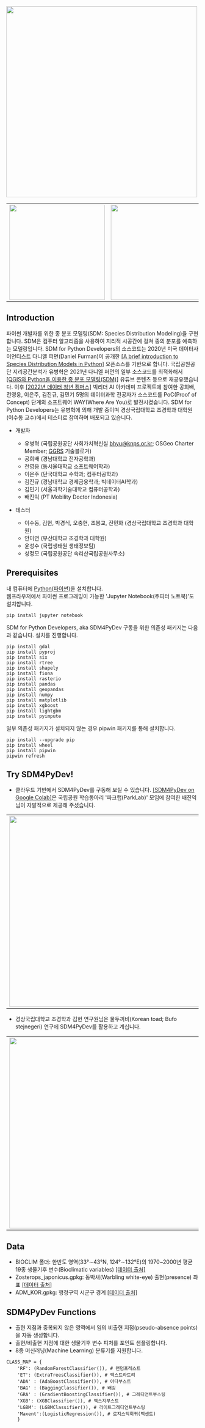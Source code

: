 <img src="https://user-images.githubusercontent.com/52292818/201135464-26b73133-5855-48a9-b3bd-3c8c867bde04.png" width="500px">
<table>
 <tr>
  <td><img src="https://user-images.githubusercontent.com/52292818/201601804-dae21bbc-1553-48a8-8e29-7466641ee204.png" width="250"></td>
  <td><img src="https://user-images.githubusercontent.com/52292818/201601828-843ccba5-8762-4ddb-8aa0-4be502ce58fb.png" width="250"></td>
  <td><img src="https://user-images.githubusercontent.com/52292818/201601863-0bb51307-8a18-4478-9aea-67112bb6f702.png" width="250"></td>
  <td><img src="https://user-images.githubusercontent.com/52292818/201601847-a7262523-4e8f-421b-91c7-f6d9e805d0c0.jpg" width="250"></td>
 </tr>
</table>

## Introduction
파이썬 개발자를 위한 종 분포 모델링(SDM: Species Distribution Modeling)을 구현합니다. SDM은 컴퓨터 알고리즘을 사용하여 지리적 시공간에 걸쳐 종의 분포를 예측하는 모델링입니다. SDM for Python Developers의 소스코드는 2020년 미국 데이터사이언티스트 다니엘 퍼먼(Daniel Furman)이 공개한 [[A brief introduction to Species Distribution Models in Python]](https://daniel-furman.github.io/Python-species-distribution-modeling/) 오픈소스를 기반으로 합니다. 국립공원공단 지리공간분석가 유병혁은 2021년 다니엘 퍼먼의 일부 소스코드를 최적화해서 [[QGIS와 Python을 이용한 종 분포 모델링(SDM)]](https://www.youtube.com/watch?v=UpUmAVvnL04) 유튜브 콘텐츠 등으로 재공유했습니다. 이후 [[2022년 데이터 청년 캠퍼스]](https://www.lafent.com/inews/news_view.html?news_id=131228&wrter=%EC%9C%A0%EB%B3%91%ED%98%81+%EA%B3%BC%EC%9E%A5) 빅리더 AI 아카데미 프로젝트에 참여한 공희배, 전영웅, 이은주, 김진규, 김민기 5명의 데이터과학 전공자가 소스코드를 PoC(Proof of Concept) 단계의 소프트웨어 WAY(Where Are You)로 발전시켰습니다. SDM for Python Developers는 유병혁에 의해 개발 중이며 경상국립대학교 조경학과 대학원(이수동 교수)에서 테스터로 참여하며 배포되고 있습니다.

* 개발자
  * 유병혁 (국립공원공단 사회가치혁신실 <bhyu@knps.or.kr>; OSGeo Charter Member; [GGRS](https://foss4g.tistory.com/) 기술블로거)
  * 공희배 (경남대학교 전자공학과)
  * 전영웅 (동서울대학교 소프트웨어학과)
  * 이은주 (단국대학교 수학과; 컴퓨터공학과)
  * 김진규 (경남대학교 경제금융학과; 빅데이터AI학과)
  * 김민기 (서울과학기술대학교 컴퓨터공학과)
  * 배진익 (PT Mobility Doctor Indonesia)
  
* 테스터
  * 이수동, 김현, 박경식, 오충현, 조봉교, 진민화 (경상국립대학교 조경학과 대학원)
  * 안미연 (부산대학교 조경학과 대학원)
  * 윤성수 (국립생태원 생태정보팀)
  * 성정모 (국립공원공단 속리산국립공원사무소)

## Prerequisites
내 컴퓨터에 [Python(파이썬)](https://www.python.org/)을 설치합니다.  
웹프라우저에서 파이썬 프로그래밍이 가능한 'Jupyter Notebook(주피터 노트북)'도 설치합니다.
```
pip install jupyter notebook
```
SDM for Python Developers, aka SDM4PyDev 구동을 위한 의존성 패키지는 다음과 같습니다. 설치를 진행합니다.
```
pip install gdal
pip install pyproj
pip install six
pip install rtree
pip install shapely
pip install fiona
pip install rasterio
pip install pandas
pip install geopandas
pip install numpy
pip install matplotlib
pip install xgboost
pip install lightgbm
pip install pyimpute
```
일부 의존성 패키지가 설치되지 않는 경우 pipwin 패키지를 통해 설치합니다.
```
pip install --upgrade pip
pip install wheel
pip install pipwin
pipwin refresh
```
## Try SDM4PyDev!
* 클라우드 기반에서 SDM4PyDev를 구동해 보실 수 있습니다. [[SDM4PyDev on Google Colab]](https://colab.research.google.com/drive/1Mo1GuM6BnKKquHUYJiL1V0ZHhXNCQ42c?usp=sharing)은 국립공원 학습동아리 '파크랩(ParkLab)' 모임에 참여한 배진익 님이 자발적으로 제공해 주셨습니다.
<table>
 <tr>
  <td><img src="https://user-images.githubusercontent.com/52292818/201135200-6d64b899-7b81-4984-b7bd-534deb698ddf.png" width="500"></td>
  <td><img src="https://user-images.githubusercontent.com/52292818/201136500-3b487284-a885-4b79-ba11-00cd9251a8b8.png" width="500"></td>
  </tr>
</table>

* 경상국립대학교 조경학과 김현 연구원님은 물두꺼비(Korean toad; Bufo stejnegeri) 연구에 SDM4PyDev를 활용하고 계십니다.
<table>
 <tr>
  <td><img src="https://user-images.githubusercontent.com/52292818/201481405-d627880c-b96d-4858-b6c3-5fb12774b49e.jpg" width="500"></td>
  <td><img src="https://user-images.githubusercontent.com/52292818/201481406-09ead698-abf3-47cf-acba-7b580ef32464.jpg" width="500"></td>
 </tr>
</table>

## Data
* BIOCLIM 폴더: 한반도 영역(33°∼43°N, 124°∼132°E)의 1970~2000년 평균 19종 생물기후 변수(Bioclimatic variables) [[데이터 출처]](https://www.worldclim.org/data/bioclim.html)
* Zosterops_japonicus.gpkg: 동박새(Warbling white-eye) 출현(presence) 좌표 [[데이터 출처]](https://plugins.qgis.org/plugins/qgisgbifapi/)
* ADM_KOR.gpkg: 행정구역 시군구 경계 [[데이터 출처]](http://data.nsdi.go.kr/dataset/20180927ds0058)

## SDM4PyDev Functions
* 출현 지점과 중복되지 않은 영역에서 임의 비출현 지점(pseudo-absence points)을 자동 생성합니다.
* 출현/비출현 지점에 대한 생물기후 변수 피처를 포인트 샘플링합니다.
* 8종 머신러닝(Machine Learning) 분류기를 지원합니다.
```
CLASS_MAP = {
    'RF': (RandomForestClassifier()), # 랜덤포레스트
    'ET': (ExtraTreesClassifier()), # 엑스트라트리
    'ADA' : (AdaBoostClassifier()), # 아다부스트
    'BAG' : (BaggingClassifier()), # 배깅
    'GRA' : (GradientBoostingClassifier()), # 그레디언트부스팅
    'XGB': (XGBClassifier()), # 엑스지부스트
    'LGBM': (LGBMClassifier()), # 라이트그레디언트부스팅
    'Maxent':(LogisticRegression()), # 로지스틱회귀(맥센트)
    }
```
